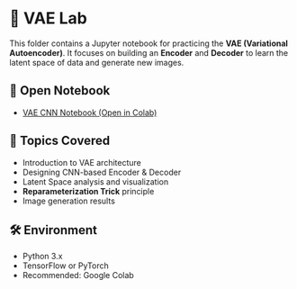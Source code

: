 # 🧠 VAE Lab

This folder contains a Jupyter notebook for practicing the **VAE (Variational Autoencoder)**. It focuses on building an **Encoder** and **Decoder** to learn the latent space of data and generate new images.

## 📓 Open Notebook

- [VAE CNN Notebook (Open in Colab)](https://colab.research.google.com/github/youngho-kwon-class/ml-edu-lab/blob/main/vae/vae-cnn-colab.ipynb)

## 📌 Topics Covered

- Introduction to VAE architecture
- Designing CNN-based Encoder & Decoder
- Latent Space analysis and visualization
- **Reparameterization Trick** principle
- Image generation results

## 🛠️ Environment

- Python 3.x
- TensorFlow or PyTorch
- Recommended: Google Colab
